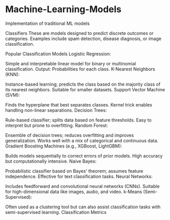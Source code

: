 # Machine-Learning-Models
Implementation of traditional ML models


Classifiers
These are models designed to predict discrete outcomes or categories. Examples include spam detection, disease diagnosis, or image classification.

Popular Classification Models
Logistic Regression:

Simple and interpretable linear model for binary or multinomial classification.
Output: Probabilities for each class.
K-Nearest Neighbors (KNN):

Instance-based learning; predicts the class based on the majority class of its nearest neighbors.
Suitable for smaller datasets.
Support Vector Machine (SVM):

Finds the hyperplane that best separates classes.
Kernel trick enables handling non-linear separations.
Decision Trees:

Rule-based classifier; splits data based on feature thresholds.
Easy to interpret but prone to overfitting.
Random Forest:

Ensemble of decision trees; reduces overfitting and improves generalization.
Works well with a mix of categorical and continuous data.
Gradient Boosting Machines (e.g., XGBoost, LightGBM):

Builds models sequentially to correct errors of prior models.
High accuracy but computationally intensive.
Naive Bayes:

Probabilistic classifier based on Bayes' theorem; assumes feature independence.
Effective for text classification tasks.
Neural Networks:

Includes feedforward and convolutional neural networks (CNNs).
Suitable for high-dimensional data like images, audio, and video.
k-Means (Semi-Supervised):

Often used as a clustering tool but can also assist classification tasks with semi-supervised learning.
Classification Metrics